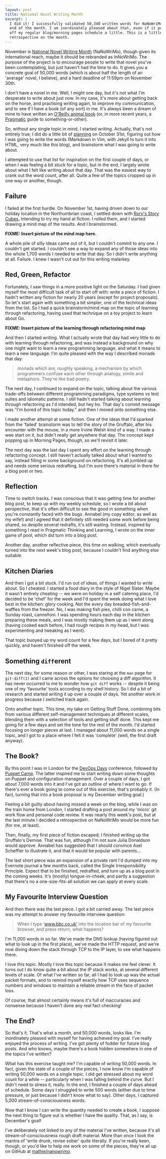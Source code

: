```yaml
---
layout: post
title: National Novel Writing Month
excerpt: |
  I did it! I successfully validated 50,340 written words for NaNoWriMo by the
  end of the month. I am inordinately pleased about that, even if it pushed me
  off my regular blog/morning pages schedule a little. This is a little
  retrospective on the month.
---
```

November is [National Novel Writing Month](http://nanowrimo.org/) (NaNoWriMo),
though given its international reach, maybe it should be rebranded as
InNoWriMo. The purpose of the project is to encourage people to write that
novel you've been contemplating, but just haven't had the time to do. It gives
you a concrete goal of 50,000 words (which is about half the length of an
'average' novel, I believe), and a hard deadline of 11:59pm on November 30th.

I don't have a novel in me. Well, I might one day, but it's not what I'm
desperate to write about just now. In my case, it's more about getting back on
the horse, and practising writing again, to improve my communication, and to
see if I have a book (of any sort) in me. It's always been a dream of mine to
have written an [O'Reilly animal book](http://oreilly.com/news/ediemals_0400.html)
(or, in more recent years, a [Pragmatic](http://pragprog.com/) guide to
something-or-other).

So, without any single topic in mind, I started writing. Actually, that's not
entirely true; I did do a little bit of [planning](/nanowrimo/planning/) on
October 31st, figuring out how I was going to write the words (Markdown in Vim,
with Jekyll to turn it into HTML, very much like this blog), and brainstorm
what I was going to write about.

I attempted to use that list for inspiration on the first couple of days, or
when I was feeling a bit stuck for a topic, but in the end, I largely wrote
about what I felt like writing about that day. That was the easiest way to
crank out the word count, after all. Quite a few of the topics cropped up in
one way or another, though.

## Failure

I failed at the first hurdle. On November 1st, having driven down to our
holiday location in the Northumbrian coast, I settled down with
[Rory's Story Cubes](http://www.storycubes.com/), intending to try my hand at
fiction. I rolled them, and I started drawing a mind map of the results. And I
brainstormed.

**FIXME: Insert picture of the mind map here.**

A whole pile of silly ideas came out of it, but I couldn't commit to any one. I
couldn't get started. I couldn't see a way to expand any of those ideas into
the whole 1,700 words I needed to write that day. So I didn't write anything at
all. Failure. I knew I wasn't cut out for this writing malarkey.

## Red, Green, Refactor

Fortunately, I saw things in a more positive light on the Saturday. I had given
myself the most difficult task of all to start off with: write a piece of
fiction. I hadn't written any fiction for nearly 20 years (except for project
proposals). So let's start again with something a bit simpler, one of the
technical ideas from the list. So I had a quick brainstorm/mind map on the
topic of learning through refactoring, having used that technique on a toy
project to learn about Go.

**FIXME: Insert picture of the learning through refactoring mind map**

And then I started writing. What I actually wrote that day had very little to
do with learning through refactoring, and was instead a background on why one
might want to learn a new programming language, and what it means to learn a
new language. I'm quite pleased with the way I described monads that day:

> monads which are, roughly speaking, a mechanism by which programmers confuse
> each other through analogy, simile and metaphors. They're like bad poetry.

The next day, I continued to expand on the topic, talking about the various
trade-offs between different programming paradigms, type systems vs test suites
and idiomatic patterns. I still hadn't started talking about learning through
refactoring as I'd intended, but hey ho. That day's commit message was "I'm
bored of this topic today." and then I moved onto something else.

I made another attempt at some fiction. One of the ideas that I'd sparked from
the 'failed' brainstorm was to tell the story of the Gruffalo, after his
encounter with the mouse, in a more Irvine Welsh kind of a way. I made a wee
start on it, but didn't really get anywhere that day. The concept kept popping
up in Morning Pages, though, so we'll revisit it later.

The next day was the last day I spent any effort on the learning through
refactoring concept. I still haven't actually talked about what I wanted to
say, instead filling in some background on refactoring. It's all jumbled up and
needs some serious redrafting, but I'm sure there's material in there for a
blog post or two.

## Reflection

Time to switch tracks. I was conscious that it was getting time for another
blog post, to keep up with my weekly schedule, so I wrote a bit about
perspective, that it's often difficult to see the good in something when you're
constantly faced with the bugs. Annabel (my copy editor, as well as my wife!)
and I agreed that it definitely still needed some work before being shared, so
despite several redrafts, it's still waiting. Instead, inspired by something I
read in Pragmatic Thinking and Learning, I wrote on the inner game of pool,
which did turn into a blog post.

Another day, another reflective piece, this time on walking, which eventually
turned into the next week's blog post, because I couldn't find anything else
suitable.

## Kitchen Diaries

And then I got a bit stuck. I'd run out of ideas, of things I wanted to write
about. So I cheated. I started a food diary in the style of Nigel Slater. Maybe
it wasn't entirely cheating -- we were on holiday in a self catering place, I'd
decided to be 'chef' for the week and I'd spent the week doing what I love best
in the kitchen: glory cooking. Not the every day breaded-fish-and-waffles from
the freezer. No, I was making fish pies, chilli con carne, a Sunday roast,
cannelloni. I was spending hours each day in the kitchen preparing these meals,
and I was mostly making them up as I went along (having cooked each before, I
had rough recipes in my head, but I was experimenting and tweaking as I went).

That topic buoyed up my word count for a few days, but I bored of it pretty
quickly, and haven't finished off the week.

## Something `diff`erent

The next day, for some reason or other, I was staring at the `man` page for
`git-diff(1)` and I came across the options for choosing a diff algorithm. It
has never occurred to me to wonder how `git diff` works -- despite it being one
of my 'favourite' tools according to my shell history.  So I did a bit of
research and started writing it up over a couple of days. Yet another work in
progress because I switched track again.

Onto another topic. This time, my take on Getting Stuff Done, combining bits
from various different self-management techniques at different scales, blending
them with a selection of tools and getting stuff done. This kept me going for a
few days and set the tone for the rest of the month. I'd started focusing on
longer pieces at last. I managed about 11,000 words on a single topic, and I
got to a place where I felt it was 'complete' (well, the first draft anyway).

## The Book?

By this point I was in London for the
[DevOps Days](http://devopsdays.org/events/2013-london/) conference, followed by
[Puppet Camp](http://puppetlabs.com/events/puppet-camp-london). The latter
inspired me to start writing down some thoughts on Puppet and configuration
management. Over a couple of days, I got about 7,000 words into it and I've got
an outline of where I want to go. If there's ever a book going to come out of
this exercise, that's probably it. (In fact, turning that into a book proposal
is my December writing goal.)

Feeling a bit guilty about having missed a week on the blog, while I was on the
train home from London, I started drafting a post around my 'micro' git work
flow and personal code review. It was nearly this week's post, but at the last
minute I decided a retrospective on NaNoWriMo would be more fun (for me, at
least).

Then, finally, my first piece of fiction escaped; I finished writing up the
Gruffalo's Demise. That was fun, although I'm not sure Julia Donaldson would
approve. Annabel has suggested that I should convince Axel Scheffler to
illustrate it, and that it would be popular with parents...

The last short piece was an expansion of a private rant I'd dumped into my
Evernote journal a few months back, called the Single Irresponsibility
Principle. Expect that to be finished, redrafted, and turn up as a blog post in
the coming weeks. It's (mostly) tongue-in-cheek, and partly a suggestion that
there's no a one-size-fits-all solution we can apply at every scale.

## My Favourite Interview Question

And then there was the last piece. I got a bit carried away. The last piece was
my attempt to answer my favourite interview question:

> When I type ‘www.bbc.co.uk’ into the location bar of my favourite browser,
> and press return, what happens?

I'm 11,000 words in so far. We've made the DNS lookup (having figured out what
to look up in the first place), we've made the HTTP request, and we're now
diving down the stack through TCP to the IP layer, to see what happens there.

I love this topic. Mostly I love this topic because it makes me feel clever. It
turns out I do know quite a bit about the IP stack works, at several different
levels of scale. Of what I've written so far, all I had to look up was the
actual packet formats, and to remind myself exactly how TCP uses sequence
numbers and windows to maintain a reliable stream in the face of packet loss.

Of course, that almost certainly means it's full of inaccuracies and nonsense
because I haven't done any real fact checking!

## The End?

So that's it. That's what a month, and 50,000 words, looks like. I'm
inordinately pleased with myself for having achieved my goal. I've really
enjoyed the process of writing. I've got plenty of fodder for future blog
posts. And who knows, maybe there's a book hidden somewhere in one of the
topics I've written?

What has this exercise taught me? I'm capable of writing 50,000 words. In fact,
given the state of a couple of the pieces, I now know I'm capable of writing
50,000 words on a single topic. I did get stressed about my word count for a
while -- particularly when I was falling behind the curve. But I didn't need to
stress it, really. In the end, I finished a couple of days ahead of schedule.
Some days I struggled to write 500 words (either due to time pressure, or just
because I didn't know what to say). Other days, I captured 5,000
stream-of-consciousness words.

Now that I know I can write the quantity needed to create a book, I suppose the
next thing to figure out is whether I have the quality. That, as I say, is
December's goal!

I've deliberately not linked to any of the material I've written, because it's
all stream-of-consciousness rough draft material. More than once I took the
mantra of 'write drunk, revise sober' quite literally. If you're really keen,
though, or you'd like to help me work on some of the pieces, they're all up on
GitHub at [mathie/nanowrimo](https://github.com/mathie/nanowrimo).

